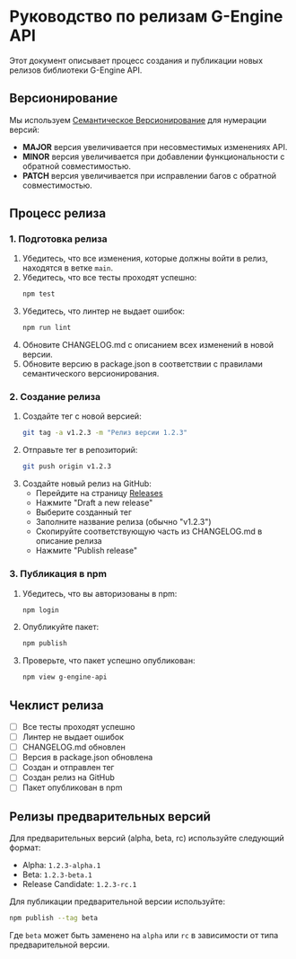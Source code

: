 # Руководство по релизам G-Engine API

Этот документ описывает процесс создания и публикации новых релизов библиотеки G-Engine API.

## Версионирование

Мы используем [Семантическое Версионирование](https://semver.org/lang/ru/) для нумерации версий:

- **MAJOR** версия увеличивается при несовместимых изменениях API.
- **MINOR** версия увеличивается при добавлении функциональности с обратной совместимостью.
- **PATCH** версия увеличивается при исправлении багов с обратной совместимостью.

## Процесс релиза

### 1. Подготовка релиза

1. Убедитесь, что все изменения, которые должны войти в релиз, находятся в ветке `main`.
2. Убедитесь, что все тесты проходят успешно:
   ```bash
   npm test
   ```
3. Убедитесь, что линтер не выдает ошибок:
   ```bash
   npm run lint
   ```
4. Обновите CHANGELOG.md с описанием всех изменений в новой версии.
5. Обновите версию в package.json в соответствии с правилами семантического версионирования.

### 2. Создание релиза

1. Создайте тег с новой версией:
   ```bash
   git tag -a v1.2.3 -m "Релиз версии 1.2.3"
   ```
2. Отправьте тег в репозиторий:
   ```bash
   git push origin v1.2.3
   ```
3. Создайте новый релиз на GitHub:
   - Перейдите на страницу [Releases](https://github.com/yakoshiq/g-engine-nodejs-lib/releases)
   - Нажмите "Draft a new release"
   - Выберите созданный тег
   - Заполните название релиза (обычно "v1.2.3")
   - Скопируйте соответствующую часть из CHANGELOG.md в описание релиза
   - Нажмите "Publish release"

### 3. Публикация в npm

1. Убедитесь, что вы авторизованы в npm:
   ```bash
   npm login
   ```
2. Опубликуйте пакет:
   ```bash
   npm publish
   ```
3. Проверьте, что пакет успешно опубликован:
   ```bash
   npm view g-engine-api
   ```

## Чеклист релиза

- [ ] Все тесты проходят успешно
- [ ] Линтер не выдает ошибок
- [ ] CHANGELOG.md обновлен
- [ ] Версия в package.json обновлена
- [ ] Создан и отправлен тег
- [ ] Создан релиз на GitHub
- [ ] Пакет опубликован в npm

## Релизы предварительных версий

Для предварительных версий (alpha, beta, rc) используйте следующий формат:

- Alpha: `1.2.3-alpha.1`
- Beta: `1.2.3-beta.1`
- Release Candidate: `1.2.3-rc.1`

Для публикации предварительной версии используйте:

```bash
npm publish --tag beta
```

Где `beta` может быть заменено на `alpha` или `rc` в зависимости от типа предварительной версии. 